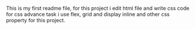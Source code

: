 This is my first readme file, for this project i edit html file and write css code for css advance task i use flex, grid and display inline and other css property for this project.